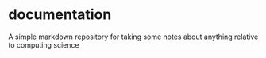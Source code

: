 # documentation
A simple markdown repository for taking some notes about anything relative to computing science
